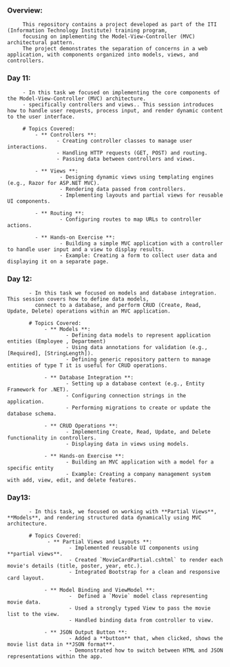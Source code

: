 ###  Overview:
         This repository contains a project developed as part of the ITI (Information Technology Institute) training program, 
         focusing on implementing the Model-View-Controller (MVC) architectural pattern.
         The project demonstrates the separation of concerns in a web application, with components organized into models, views, and controllers.


###  Day 11:
         - In this task we focused on implementing the core components of the Model-View-Controller (MVC) architecture. 
         - specifically controllers and views.. This session introduces how to handle user requests, process input, and render dynamic content to the user interface.

         # Topics Covered:
             - ** Controllers **: 
                    - Creating controller classes to manage user interactions.
                    - Handling HTTP requests (GET, POST) and routing.
                    - Passing data between controllers and views.

             - ** Views **:
                     - Designing dynamic views using templating engines (e.g., Razor for ASP.NET MVC).
                     - Rendering data passed from controllers.
                     - Implementing layouts and partial views for reusable UI components.

             - ** Routing **:
                     - Configuring routes to map URLs to controller actions.

             - ** Hands-on Exercise **:
                     - Building a simple MVC application with a controller to handle user input and a view to display results.
                     - Example: Creating a form to collect user data and displaying it on a separate page.


 ###  Day 12:
           - In this task we focused on models and database integration. This session covers how to define data models, 
             connect to a database, and perform CRUD (Create, Read, Update, Delete) operations within an MVC application.

           # Topics Covered:
                - ** Models **: 
                       - Defining data models to represent application entities (Employee , Department)
                       - Using data annotations for validation (e.g., [Required], [StringLength]).
                       - Defining generic repository pattern to manage entities of type T it is useful for CRUD operations.

                - ** Database Integration **: 
                       - Setting up a database context (e.g., Entity Framework for .NET).
                       - Configuring connection strings in the application.
                       - Performing migrations to create or update the database schema.

                - ** CRUD Operations **: 
                       - Implementing Create, Read, Update, and Delete functionality in controllers.
                       - Displaying data in views using models.
                       
                - ** Hands-on Exercise **:  
                       - Building an MVC application with a model for a specific entity
                       - Example: Creating a company management system with add, view, edit, and delete features.
                      
                       
   ###  Day13:
           - In this task, we focused on working with **Partial Views**, **Models**, and rendering structured data dynamically using MVC architecture.
             
           # Topics Covered:
                 - ** Partial Views and Layouts **:
                        - Implemented reusable UI components using **partial views**.
                        - Created `MovieCardPartial.cshtml` to render each movie's details (title, poster, year, etc.).
                        - Integrated Bootstrap for a clean and responsive card layout.

                - ** Model Binding and ViewModel **:
                        -  Defined a `Movie` model class representing movie data.
                        - Used a strongly typed View to pass the movie list to the view.
                        - Handled binding data from controller to view.

                - ** JSON Output Button **:
                        - Added a **button** that, when clicked, shows the movie list data in **JSON format**.
                        - Demonstrated how to switch between HTML and JSON representations within the app.
 
